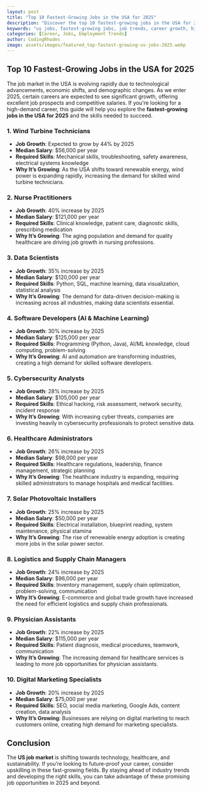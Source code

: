 ```yaml
---
layout: post
title: "Top 10 Fastest-Growing Jobs in the USA for 2025"
description: "Discover the top 10 fastest-growing jobs in the USA for 2025. Learn about the skills required, salary expectations, and future job prospects."
keywords: "us jobs, fastest-growing jobs, job trends, career growth, high-demand jobs, best careers 2025"
categories: [Career, Jobs, Employment Trends]
author: CodingRhodes
image: assets/images/featured_top-fastest-growing-us-jobs-2025.webp
---
```


## Top 10 Fastest-Growing Jobs in the USA for 2025

The job market in the USA is evolving rapidly due to technological advancements, economic shifts, and demographic changes. As we enter 2025, certain careers are expected to see significant growth, offering excellent job prospects and competitive salaries. If you're looking for a high-demand career, this guide will help you explore the **fastest-growing jobs in the USA for 2025** and the skills needed to succeed.

### 1. **Wind Turbine Technicians**
- **Job Growth**: Expected to grow by 44% by 2025
- **Median Salary**: $56,000 per year
- **Required Skills**: Mechanical skills, troubleshooting, safety awareness, electrical systems knowledge
- **Why It’s Growing**: As the USA shifts toward renewable energy, wind power is expanding rapidly, increasing the demand for skilled wind turbine technicians.

### 2. **Nurse Practitioners**
- **Job Growth**: 40% increase by 2025
- **Median Salary**: $121,000 per year
- **Required Skills**: Clinical knowledge, patient care, diagnostic skills, prescribing medication
- **Why It’s Growing**: The aging population and demand for quality healthcare are driving job growth in nursing professions.

### 3. **Data Scientists**
- **Job Growth**: 35% increase by 2025
- **Median Salary**: $120,000 per year
- **Required Skills**: Python, SQL, machine learning, data visualization, statistical analysis
- **Why It’s Growing**: The demand for data-driven decision-making is increasing across all industries, making data scientists essential.

### 4. **Software Developers (AI & Machine Learning)**
- **Job Growth**: 30% increase by 2025
- **Median Salary**: $125,000 per year
- **Required Skills**: Programming (Python, Java), AI/ML knowledge, cloud computing, problem-solving
- **Why It’s Growing**: AI and automation are transforming industries, creating a high demand for skilled software developers.

### 5. **Cybersecurity Analysts**
- **Job Growth**: 28% increase by 2025
- **Median Salary**: $105,000 per year
- **Required Skills**: Ethical hacking, risk assessment, network security, incident response
- **Why It’s Growing**: With increasing cyber threats, companies are investing heavily in cybersecurity professionals to protect sensitive data.

### 6. **Healthcare Administrators**
- **Job Growth**: 26% increase by 2025
- **Median Salary**: $98,000 per year
- **Required Skills**: Healthcare regulations, leadership, finance management, strategic planning
- **Why It’s Growing**: The healthcare industry is expanding, requiring skilled administrators to manage hospitals and medical facilities.

### 7. **Solar Photovoltaic Installers**
- **Job Growth**: 25% increase by 2025
- **Median Salary**: $50,000 per year
- **Required Skills**: Electrical installation, blueprint reading, system maintenance, physical stamina
- **Why It’s Growing**: The rise of renewable energy adoption is creating more jobs in the solar power sector.

### 8. **Logistics and Supply Chain Managers**
- **Job Growth**: 24% increase by 2025
- **Median Salary**: $96,000 per year
- **Required Skills**: Inventory management, supply chain optimization, problem-solving, communication
- **Why It’s Growing**: E-commerce and global trade growth have increased the need for efficient logistics and supply chain professionals.

### 9. **Physician Assistants**
- **Job Growth**: 22% increase by 2025
- **Median Salary**: $115,000 per year
- **Required Skills**: Patient diagnosis, medical procedures, teamwork, communication
- **Why It’s Growing**: The increasing demand for healthcare services is leading to more job opportunities for physician assistants.

### 10. **Digital Marketing Specialists**
- **Job Growth**: 20% increase by 2025
- **Median Salary**: $75,000 per year
- **Required Skills**: SEO, social media marketing, Google Ads, content creation, data analysis
- **Why It’s Growing**: Businesses are relying on digital marketing to reach customers online, creating high demand for marketing specialists.

## **Conclusion**
The **US job market** is shifting towards technology, healthcare, and sustainability. If you’re looking to future-proof your career, consider upskilling in these fast-growing fields. By staying ahead of industry trends and developing the right skills, you can take advantage of these promising job opportunities in 2025 and beyond.


